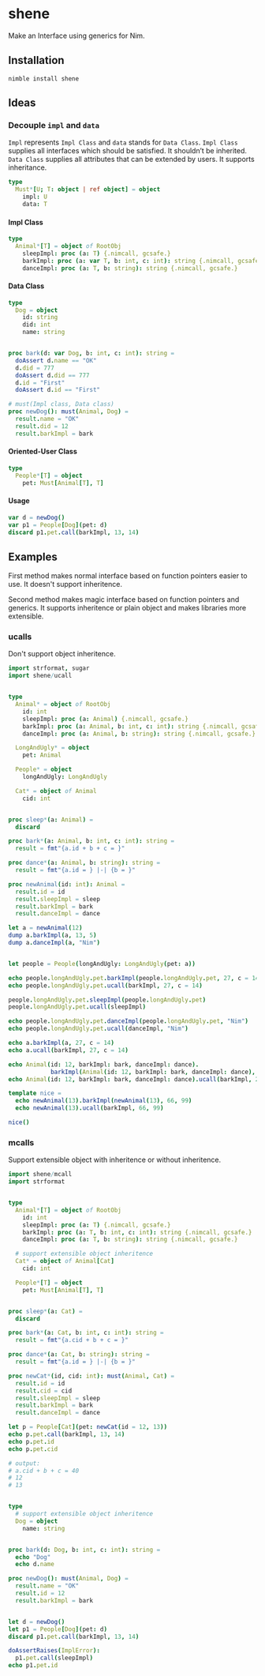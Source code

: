 # shene
Make an Interface using generics for Nim.

## Installation

```
nimble install shene
```

## Ideas

### Decouple `impl` and `data`

`Impl` represents `Impl Class` and `data` stands for `Data Class`.  `Impl Class` supplies all interfaces which should be satisfied. It shouldn’t be inherited. `Data Class` supplies all attributes that can be extended by users. It supports inheritance.

```nim
type
  Must*[U; T: object | ref object] = object 
    impl: U
    data: T
```



#### Impl Class

```nim
type
  Animal*[T] = object of RootObj
    sleepImpl: proc (a: T) {.nimcall, gcsafe.}
    barkImpl: proc (a: var T, b: int, c: int): string {.nimcall, gcsafe.}
    danceImpl: proc (a: T, b: string): string {.nimcall, gcsafe.}
```



#### Data Class

```nim
type
  Dog = object
    id: string
    did: int
    name: string


proc bark(d: var Dog, b: int, c: int): string =
  doAssert d.name == "OK"
  d.did = 777
  doAssert d.did == 777
  d.id = "First"
  doAssert d.id == "First"

# must(Impl class, Data class)
proc newDog(): must(Animal, Dog) =
  result.name = "OK"
  result.did = 12
  result.barkImpl = bark
```



#### Oriented-User Class

```nim
type
  People*[T] = object
    pet: Must[Animal[T], T]
```



#### Usage

```nim
var d = newDog()
var p1 = People[Dog](pet: d)
discard p1.pet.call(barkImpl, 13, 14)
```



## Examples

First method makes normal interface based on function pointers easier to use. It doesn't support inheritence.

Second method makes magic interface based on function pointers and generics. It supports inheritence or plain object and makes libraries more extensible.

### ucalls

Don't support object inheritence.

```nim
import strformat, sugar
import shene/ucall


type
  Animal* = object of RootObj
    id: int
    sleepImpl: proc (a: Animal) {.nimcall, gcsafe.}
    barkImpl: proc (a: Animal, b: int, c: int): string {.nimcall, gcsafe.}
    danceImpl: proc (a: Animal, b: string): string {.nimcall, gcsafe.}

  LongAndUgly* = object
    pet: Animal

  People* = object
    longAndUgly: LongAndUgly

  Cat* = object of Animal
    cid: int


proc sleep*(a: Animal) =
  discard

proc bark*(a: Animal, b: int, c: int): string =
  result = fmt"{a.id + b + c = }"

proc dance*(a: Animal, b: string): string =
  result = fmt"{a.id = } |-| {b = }"

proc newAnimal(id: int): Animal =
  result.id = id
  result.sleepImpl = sleep
  result.barkImpl = bark
  result.danceImpl = dance

let a = newAnimal(12)
dump a.barkImpl(a, 13, 5)
dump a.danceImpl(a, "Nim")


let people = People(longAndUgly: LongAndUgly(pet: a))

echo people.longAndUgly.pet.barkImpl(people.longAndUgly.pet, 27, c = 14)
echo people.longAndUgly.pet.ucall(barkImpl, 27, c = 14)

people.longAndUgly.pet.sleepImpl(people.longAndUgly.pet)
people.longAndUgly.pet.ucall(sleepImpl)

echo people.longAndUgly.pet.danceImpl(people.longAndUgly.pet, "Nim")
echo people.longAndUgly.pet.ucall(danceImpl, "Nim")

echo a.barkImpl(a, 27, c = 14)
echo a.ucall(barkImpl, 27, c = 14)

echo Animal(id: 12, barkImpl: bark, danceImpl: dance).
            barkImpl(Animal(id: 12, barkImpl: bark, danceImpl: dance), 27, c = 16)
echo Animal(id: 12, barkImpl: bark, danceImpl: dance).ucall(barkImpl, 27, c = 16)

template nice =
  echo newAnimal(13).barkImpl(newAnimal(13), 66, 99)
  echo newAnimal(13).ucall(barkImpl, 66, 99)

nice()
```



### mcalls

Support extensible object with inheritence or without inheritence.

```nim
import shene/mcall
import strformat


type
  Animal*[T] = object of RootObj
    id: int
    sleepImpl: proc (a: T) {.nimcall, gcsafe.}
    barkImpl: proc (a: T, b: int, c: int): string {.nimcall, gcsafe.}
    danceImpl: proc (a: T, b: string): string {.nimcall, gcsafe.}

  # support extensible object inheritence
  Cat* = object of Animal[Cat]
    cid: int

  People*[T] = object
    pet: Must[Animal[T], T]


proc sleep*(a: Cat) =
  discard

proc bark*(a: Cat, b: int, c: int): string =
  result = fmt"{a.cid + b + c = }"

proc dance*(a: Cat, b: string): string =
  result = fmt"{a.id = } |-| {b = }"

proc newCat*(id, cid: int): must(Animal, Cat) =
  result.id = id
  result.cid = cid
  result.sleepImpl = sleep
  result.barkImpl = bark
  result.danceImpl = dance

let p = People[Cat](pet: newCat(id = 12, 13))
echo p.pet.call(barkImpl, 13, 14)
echo p.pet.id
echo p.pet.cid

# output:
# a.cid + b + c = 40
# 12
# 13


type
  # support extensible object inheritence
  Dog = object
    name: string


proc bark(d: Dog, b: int, c: int): string =
  echo "Dog"
  echo d.name

proc newDog(): must(Animal, Dog) =
  result.name = "OK"
  result.id = 12
  result.barkImpl = bark


let d = newDog()
let p1 = People[Dog](pet: d)
discard p1.pet.call(barkImpl, 13, 14)

doAssertRaises(ImplError):
  p1.pet.call(sleepImpl)
echo p1.pet.id
```
